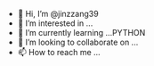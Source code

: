 - 👋 Hi, I’m @jinzzang39
- 👀 I’m interested in ...
- 🌱 I’m currently learning ...PYTHON
- 💞️ I’m looking to collaborate on ...
- 📫 How to reach me ...

<!---
jinzzang39/jinzzang39 is a ✨ special ✨ repository because its `README.md` (this file) appears on your GitHub profile.
You can click the Preview link to take a look at your changes.
--->
